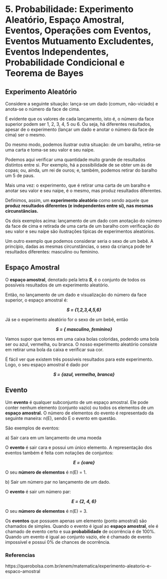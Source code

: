 <h1>5. Probabilidade: Experimento Aleatório, Espaço Amostral, Eventos, Operações com Eventos, Eventos Mutuamento Excludentes, Eventos Independentes, Probabilidade Condicional e Teorema de Bayes</h1>
<h2>Experimento Aleatório</h2>
<p>Considere a seguinte situação: lança-se um dado (comum, não-viciado) e anota-se o número da face de cima. </p>
<p>É evidente que os valores de cada lançamento, isto é, o número da face superior podem ser 1, 2, 3, 4, 5 ou 6. Ou seja, há diferentes resultados, apesar de o experimento (lançar um dado e anotar o número da face de cima) ser o mesmo.</p>
<p>Do mesmo modo, podemos ilustrar outra situação: de um baralho, retira-se uma carta e toma-se seu valor e seu naipe. </p>
<p>Podemos aqui verificar uma quantidade muito grande de resultados distintos entre si. Por exemplo, há a possibilidade de se obter um ás de copas; ou, ainda, um rei de ouros; e, também, podemos retirar do baralho um 5 de paus.</p>
<p>Mais uma vez: o experimento, que é retirar uma carta de um baralho e anotar seu valor e seu naipe, é o mesmo, mas produz resultados diferentes.</p>
<p>Definimos, assim, um <b>experimento aleatório</b> como sendo aquele que <b>produz resultados diferentes (e independentes entre si), nas mesmas circunstâncias.</b></p>
<p>Os dois exemplos acima: lançamento de um dado com anotação do número da face de cima e retirada de uma carta de um baralho com verificação do seu valor e seu naipe são ilustrações típicas de experimentos aleatórios.</p>
<p>Um outro exemplo que podemos considerar seria o sexo de um bebê. A princípio, dadas as mesmas circunstâncias, o sexo da criança pode ter resultados diferentes: masculino ou feminino.</p>
<h2>Espaço Amostral</h2>
<p>O <b>espaço amostral</b>, denotado pela letra <i><b>S</b></i>, é o conjunto de todos os possíveis resultados de um experimento aleatório.</p>
<p>Então, no lançamento de um dado e visualização do número da face superior, o espaço amostral é:</p>
<p align="center"><i><b>S = {1,2,3,4,5,6}</b></i></p>
<p>Já se o experimento aleatório for o sexo de um bebê, então</p>
<p align="center"><i><b>S = { masculino, feminino}</b></i></p>
<p>Vamos supor que temos em uma caixa bolas coloridas, podendo uma bola ser ou azul, vermelha, ou branca. O nosso experimento aleatório consiste em retirar uma bola da caixa e verificar sua cor.</p>
<p>É fácil ver que existem três possíveis resultados para este experimento. Logo, o seu espaço amostral é dado por</p>
<p align="center"><i><b>S = {azul, vermelha, branca}</b></i></p>
<h2>Evento</h2>
<p>Um <b>evento</b> é qualquer subconjunto de um espaço amostral. Ele pode conter nenhum elemento (conjunto vazio) ou todos os elementos de um <b>espaço amostral.</b> O número de elementos do evento é representado da seguinte maneira: n(E), sendo E o evento em questão.</p>
<p>São exemplos de eventos:</p>
<p>a) Sair cara em um lançamento de uma moeda</p>
<p>O <b>evento</b> é sair cara e possui um único elemento. A representação dos eventos também é feita com notações de conjuntos:</p>
<p align="center"><i><b>E = {cara}</b></i></p>
<p>O seu <b>número de elementos</b> é n(E) = 1.</p>
<p>b) Sair um número par no lançamento de um dado.</p>
<p>O <b>evento</b> é sair um número par:</p>
<p align="center"><i><b>E = {2, 4, 6}</b></i></p>
<p>O seu <b>número de elementos</b> é n(E) = 3.</p>
<p>Os <b>eventos</b> que possuem apenas um elemento (ponto amostral) são chamados de simples. Quando o evento é igual ao <b>espaço amostral</b>, ele é chamado de evento certo e sua <b>probabilidade</b> de ocorrência é de 100%. Quando um evento é igual ao conjunto vazio, ele é chamado de evento impossível e possui 0% de chances de ocorrência.</p>

<h3>Referencias</h3>
<p>https://querobolsa.com.br/enem/matematica/experimento-aleatorio-e-espaco-amostral</p>
